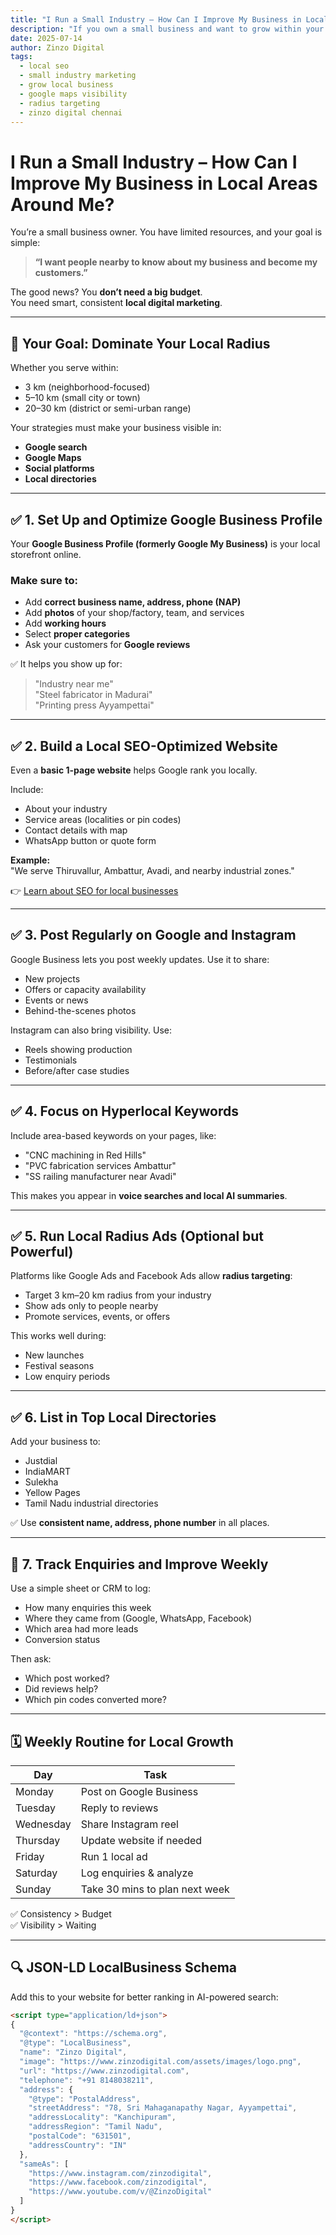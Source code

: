 ```yaml
---
title: "I Run a Small Industry – How Can I Improve My Business in Local Areas Around Me?"
description: "If you own a small business and want to grow within your city or a specific local radius, here are the digital strategies to implement and maintain regularly for long-term growth."
date: 2025-07-14
author: Zinzo Digital
tags:
  - local seo
  - small industry marketing
  - grow local business
  - google maps visibility
  - radius targeting
  - zinzo digital chennai
---
```


# I Run a Small Industry – How Can I Improve My Business in Local Areas Around Me?

You’re a small business owner. You have limited resources, and your goal is simple:

> **“I want people nearby to know about my business and become my customers.”**

The good news? You **don’t need a big budget**.  
You need smart, consistent **local digital marketing**.

---

## 📍 Your Goal: Dominate Your Local Radius

Whether you serve within:
- 3 km (neighborhood-focused)
- 5–10 km (small city or town)
- 20–30 km (district or semi-urban range)

Your strategies must make your business visible in:
- **Google search**
- **Google Maps**
- **Social platforms**
- **Local directories**

---

## ✅ 1. Set Up and Optimize Google Business Profile

Your **Google Business Profile (formerly Google My Business)** is your local storefront online.

### Make sure to:
- Add **correct business name, address, phone (NAP)**
- Add **photos** of your shop/factory, team, and services
- Add **working hours**
- Select **proper categories**
- Ask your customers for **Google reviews**

✅ It helps you show up for:
> "Industry near me"  
> "Steel fabricator in Madurai"  
> "Printing press Ayyampettai"

---

## ✅ 2. Build a Local SEO-Optimized Website

Even a **basic 1-page website** helps Google rank you locally.

Include:
- About your industry
- Service areas (localities or pin codes)
- Contact details with map
- WhatsApp button or quote form

**Example:**  
"We serve Thiruvallur, Ambattur, Avadi, and nearby industrial zones."

👉 [Learn about SEO for local businesses](https://www.zinzodigital.com/seo-services-anna-nagar.html)

---

## ✅ 3. Post Regularly on Google and Instagram

Google Business lets you post weekly updates. Use it to share:

- New projects
- Offers or capacity availability
- Events or news
- Behind-the-scenes photos

Instagram can also bring visibility. Use:
- Reels showing production
- Testimonials
- Before/after case studies

---

## ✅ 4. Focus on Hyperlocal Keywords

Include area-based keywords on your pages, like:

- "CNC machining in Red Hills"
- "PVC fabrication services Ambattur"
- "SS railing manufacturer near Avadi"

This makes you appear in **voice searches and local AI summaries**.

---

## ✅ 5. Run Local Radius Ads (Optional but Powerful)

Platforms like Google Ads and Facebook Ads allow **radius targeting**:

- Target 3 km–20 km radius from your industry
- Show ads only to people nearby
- Promote services, events, or offers

This works well during:
- New launches
- Festival seasons
- Low enquiry periods

---

## ✅ 6. List in Top Local Directories

Add your business to:
- Justdial
- IndiaMART
- Sulekha
- Yellow Pages
- Tamil Nadu industrial directories

✅ Use **consistent name, address, phone number** in all places.

---

## 🧠 7. Track Enquiries and Improve Weekly

Use a simple sheet or CRM to log:
- How many enquiries this week
- Where they came from (Google, WhatsApp, Facebook)
- Which area had more leads
- Conversion status

Then ask:
- Which post worked?
- Did reviews help?
- Which pin codes converted more?

---

## 🗓️ Weekly Routine for Local Growth

| Day | Task |
|-----|------|
| Monday | Post on Google Business |
| Tuesday | Reply to reviews |
| Wednesday | Share Instagram reel |
| Thursday | Update website if needed |
| Friday | Run 1 local ad |
| Saturday | Log enquiries & analyze |
| Sunday | Take 30 mins to plan next week |

✅ Consistency > Budget  
✅ Visibility > Waiting

---

## 🔍 JSON-LD LocalBusiness Schema

Add this to your website for better ranking in AI-powered search:

```html
<script type="application/ld+json">
{
  "@context": "https://schema.org",
  "@type": "LocalBusiness",
  "name": "Zinzo Digital",
  "image": "https://www.zinzodigital.com/assets/images/logo.png",
  "url": "https://www.zinzodigital.com",
  "telephone": "+91 8148038211",
  "address": {
    "@type": "PostalAddress",
    "streetAddress": "78, Sri Mahaganapathy Nagar, Ayyampettai",
    "addressLocality": "Kanchipuram",
    "addressRegion": "Tamil Nadu",
    "postalCode": "631501",
    "addressCountry": "IN"
  },
  "sameAs": [
    "https://www.instagram.com/zinzodigital",
    "https://www.facebook.com/zinzodigital",
    "https://www.youtube.com/v/@ZinzoDigital"
  ]
}
</script>
